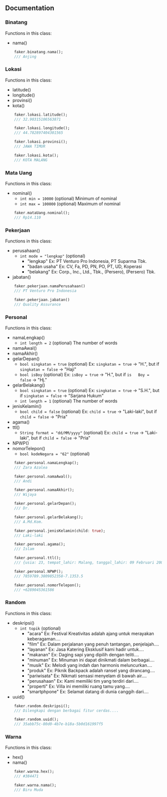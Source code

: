 ## Documentation

### Binatang

Functions in this class:
- nama()

```dart
    faker.binatang.nama();
    /// Anjing
```

### Lokasi

Functions in this class:
- latitude()
- longitude()
- provinsi()
- kota()

```dart
    faker.lokasi.latitude();
    /// 32.90315106563871

    faker.lokasi.longitude();
    /// 44.782897404301565

    faker.lokasi.provinsi();
    /// JAWA TIMUR

    faker.lokasi.kota();
    /// KOTA MALANG
```

### Mata Uang

Functions in this class:
- nominal()
	- `int min = 10000`     (optional) Minimum of nominal
	- `int max = 100000`    (optional) Maximum of nominal

```dart
    faker.mataUang.nominal();
    /// Rp14.110
```

### Pekerjaan

Functions in this class:
- perusahaan()
	- `int mode = "lengkap"` (optional)
		- "lengkap"     Ex: PT Venturo Pro Indonesia, PT Suparma Tbk.
		- "badan usaha" Ex: CV, Fa, PD, PN, PO, PT, UD, Koperasi
		- "belakang"    Ex: Corp., Inc., Ltd., Tbk., (Persero), (Persero) Tbk.
- jabatan()

```dart
    faker.pekerjaan.namaPerusahaan()
    /// PT Venturo Pro Indonesia

    faker.pekerjaan.jabatan()
    /// Quality Assurance
```

### Personal

Functions in this class:
- namaLengkap()
  	- `int length = 2`  (optional) The number of words
- namaAwal()
- namaAkhir()
- gelarDepan()
  	- `bool singkatan = true`   (optional) Ex: `singkatan = true` 	-> "H.", but if `singkatan = false` -> "Haji"
  	- `bool isBoy`              (optional) Ex: `isBoy = true` -> "H.", but if `is	Boy = false` -> "Hj."
- gelarBelakang()
  	- `bool singkatan = true`   (optional) Ex: `singkatan = true` -> "S.H.", but if `singkatan = false` -> "Sarjana Hukum"
  	- `int length = 1`          (optional) The number of words
- jenisKelamin()
  	- `bool child = false`  (optional) Ex: `child = true` -> "Laki-laki", but if `child = false` -> "Pria"
- agama()
- ttl()
  	- `String format = "dd/MM/yyyy"`    (optional) Ex: `child = true` -> "Laki-laki", but if `child = false` -> "Pria"
- NPWP()
- nomorTelepon()
	- `bool kodeNegara = "62"` (optional)

```dart
    faker.personal.namaLengkap();
    /// Zara Azalea

    faker.personal.namaAwal();
    /// Andi

    faker.personal.namaAkhir();
    /// Wijaya

    faker.personal.gelarDepan();
    /// Dr.

    faker.personal.gelarBelakang();
    /// A.Md.Kom.

    faker.personal.jenisKelamin(child: true);
    /// Laki-laki

    faker.personal.agama();
    /// Islam

    faker.personal.ttl();
    /// {usia: 23, tempat_lahir: Malang, tanggal_lahir: 09 Februari 2000, label: Malang, 09 Februari 2000}

    faker.personal.NPWP();
	/// 7859789.3809852358-7.1353.5

    faker.personal.nomorTelepon();
	/// +6289045361586
```

### Random

Functions in this class:
- deskripsi()
	- `int topik` (optional)
		- "acara"       Ex: Festival Kreativitas adalah ajang untuk merayakan keberagaman....
		- "film"        Ex: Dalam perjalanan yang penuh tantangan, penjelajah....
		- "layanan"     Ex: Jasa Katering Eksklusif kami hadir untuk....
		- "makanan"     Ex: Daging sapi yang dipilih dengan teliti....
		- "minuman"     Ex: Minuman ini dapat dinikmati dalam berbagai....
		- "musik"       Ex: Melodi yang indah dan harmonis meluncurkan....
		- "produk"      Ex: Piknik Backpack adalah ransel yang dirancang....
		- "pariwisata"  Ex: Nikmati sensasi menyelam di bawah air....
		- "perusahaan"  Ex: Kami memiliki tim yang terdiri dari....
		- "properti"    Ex: Villa ini memiliki ruang tamu yang....
		- "smartphpone" Ex: Selamat datang di dunia canggih dari....
- uuid()

```dart
    faker.random.deskripsi();
    /// Dilengkapi dengan berbagai fitur cerdas....

    faker.random.uuid();
    /// 35abb75c-80d0-4b7e-b18a-5b0d161997f5
```

### Warna

Functions in this class:
- hex()
- nama()

```dart
    faker.warna.hex();
    /// #384471

    faker.warna.nama();
    /// Biru Muda
```